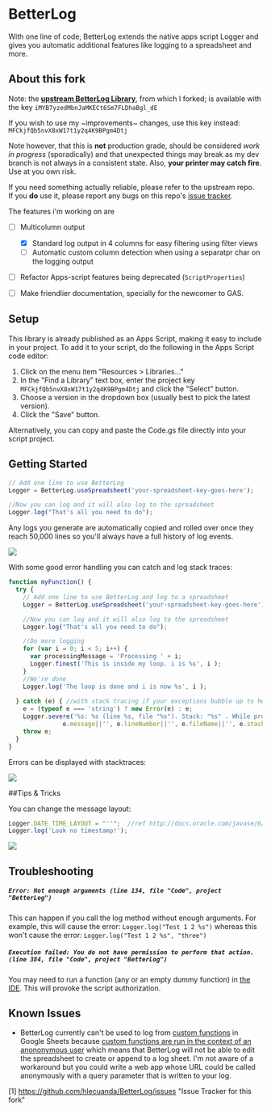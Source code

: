 # BetterLog
With one line of code, BetterLog extends the native apps script Logger and 
gives you automatic additional features like logging to a spreadsheet and more.

## About this fork
Note: the **[upstream BetterLog Library](https://github.com/peterherrmann/BetterLog)**, from which
I forked; is available with the key  `iMYB7yzedMbnJaMKECt6Sm7FLDhaBgl_dE` 

If you wish to use my ~improvements~ changes, use this key instead:    
`MFCkjfQb5nvX8xW17t1y2q4K9BPgm4Dtj`

Note however, that this is **not** production grade, should be considered 
*work in progress* (sporadically) and that  unexpected things may break as my 
dev branch is not always in a consistent state.  Also, **your printer may catch fire**. 
Use at you own risk. 

If you need something actually reliable,  please refer to the upstream repo.  
If you **do** use it, please report any bugs on this repo's 
[issue tracker](https://github.com/hlecuanda/BetterLog/issues).

The features i'm working on are
- [ ] Multicolumn output
    - [x] Standard log output in 4 columns for easy filtering using filter views
    - [ ] Automatic custom column detection when using a separatpr char on the logging output
- [ ] Refactor Apps-script features being deprecated (`ScriptProperties`)
- [ ] Make friendlier documentation, specially for the newcomer to GAS.


## Setup
This library is already published as an Apps Script, making it easy to include
in your project. To add it to your script, do the following in the Apps Script
code editor:

1. Click on the menu item "Resources > Libraries..."
2. In the "Find a Library" text box, enter the project key
   `MFCkjfQb5nvX8xW17t1y2q4K9BPgm4Dtj` and click the "Select" button.
3. Choose a version in the dropdown box (usually best to pick the latest version).
4. Click the "Save" button.


Alternatively, you can copy and paste the Code.gs file directly into your script project.

## Getting Started

````js
// Add one line to use BetterLog
Logger = BetterLog.useSpreadsheet('your-spreadsheet-key-goes-here'); 

//Now you can log and it will also log to the spreadsheet
Logger.log("That's all you need to do");
````

Any logs you generate are automatically copied and rolled over once they reach 50,000 lines so you'll always have a full history of log events. 

![](http://i.imgur.com/6U3z7dN.png)

With some good error handling you can catch and log stack traces:

````js
function myFunction() {
  try {
    // Add one line to use BetterLog and log to a spreadsheet
    Logger = BetterLog.useSpreadsheet('your-spreadsheet-key-goes-here'); 

    //Now you can log and it will also log to the spreadsheet
    Logger.log("That's all you need to do");  

    //Do more logging
    for (var i = 0; i < 5; i++) {
      var processingMessage = 'Processing ' + i;
      Logger.finest('This is inside my loop. i is %s', i );
    }
    //We're done
    Logger.log('The loop is done and i is now %s', i );
    
  } catch (e) { //with stack tracing if your exceptions bubble up to here
    e = (typeof e === 'string') ? new Error(e) : e;
    Logger.severe('%s: %s (line %s, file "%s"). Stack: "%s" . While processing %s.',e.name||'', 
               e.message||'', e.lineNumber||'', e.fileName||'', e.stack||'', processingMessage||'');
    throw e;
  }
}
````
Errors can be displayed with stacktraces:

![](http://i.imgur.com/WewgZCD.png)

##Tips & Tricks

You can change the message layout:

````js
Logger.DATE_TIME_LAYOUT = "''";  //ref http://docs.oracle.com/javase/6/docs/api/java/text/SimpleDateFormat.html
Logger.log('Look no timestamp!');
````
![](http://i.imgur.com/t7NiigO.png)

## Troubleshooting

##### `Error: Not enough arguments (line 134, file "Code", project "BetterLog")`

This can happen if you call the log method without enough arguments. For example, this will cause the error:
`Logger.log("Test 1 2 %s")`
whereas this won't cause the error:
`Logger.log("Test 1 2 %s", "three")`

##### `Execution failed: You do not have permission to perform that action. (line 384, file "Code", project "BetterLog")`

You may need to run a function (any or an empty dummy function) in [the IDE](https://script.google.com/). This
will provoke the script authorization.

## Known Issues

* BetterLog currently can't be used to log from [custom functions](https://developers.google.com/apps-script/guides/sheets/functions) in Google Sheets because [custom functions are run in the context of an anononymous user](https://developers.google.com/apps-script/guides/services/authorization) which means that BetterLog will not be able to edit the spreadsheet to create or append to a log sheet. I'm not aware of a workaround but you could write a web app whose URL could be called anonymously with a query parameter that is written to your log. 

[1] https://github.com/hlecuanda/BetterLog/issues "Issue Tracker for this fork"
